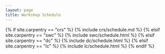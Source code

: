 ```yaml
---
layout: page
title: Workshop Schedule
---
```


{% if site.carpentry == "crs" %}
  {% include crs/schedule.md %}
{% elsif site.carpentry == "swc" %}
  {% include swc/schedule.html %}
{% elsif site.carpentry == "dc" %}
  {% include dc/schedule.html %}
{% elsif site.carpentry == "lc" %}
  {% include lc/schedule.html %}
{% endif %}
